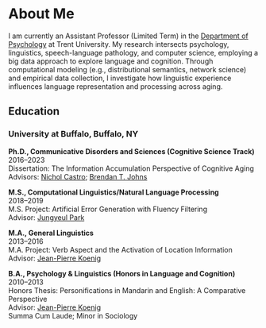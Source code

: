 # About Me
 
I am currently an Assistant Professor (Limited Term) in the [Department of Psychology](https://www.trentu.ca/psychology/) at Trent University. My research intersects psychology, linguistics, speech-language pathology, and computer science, employing a big data approach to explore language and cognition. Through computational modeling (e.g., distributional semantics, network science) and empirical data collection, I investigate how linguistic experience influences language representation and processing across aging.

## Education

### University at Buffalo, Buffalo, NY

**Ph.D., Communicative Disorders and Sciences (Cognitive Science Track)**  
2016–2023  
Dissertation: The Information Accumulation Perspective of Cognitive Aging  
Advisors: [Nichol Castro](https://sites.google.com/view/alnlab); [Brendan T. Johns](http://btjohns.com)

**M.S., Computational Linguistics/Natural Language Processing**  
2018–2019  
M.S. Project: Artificial Error Generation with Fluency Filtering  
Advisor: [Jungyeul Park](https://linguistics.ubc.ca/profile/jungyeul-park/)

**M.A., General Linguistics**  
2013–2016  
M.A. Project: Verb Aspect and the Activation of Location Information  
Advisor: [Jean-Pierre Koenig](https://www.jeanpierrekoenig.com)

**B.A., Psychology & Linguistics (Honors in Language and Cognition)**  
2010–2013  
Honors Thesis: Personifications in Mandarin and English: A Comparative Perspective  
Advisor: [Jean-Pierre Koenig](https://www.jeanpierrekoenig.com)  
Summa Cum Laude; Minor in Sociology
